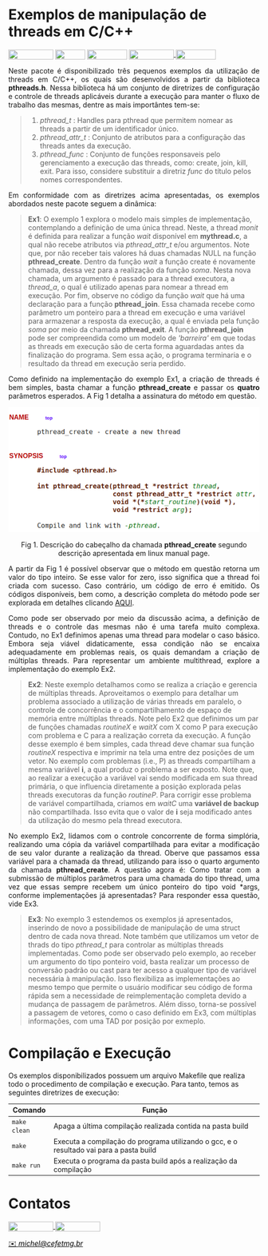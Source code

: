 # Exemplos de manipulação de threads em C/C++


<div style="display: inline-block;">
<img align="center" height="20px" width="90px" src="https://img.shields.io/badge/Maintained%3F-yes-green.svg"/> 
<img align="center" height="20px" width="60px" src="https://img.shields.io/badge/C%2B%2B-00599C?style=for-the-badge&logo=c%2B%2B&logoColor=white"/> 
<img align="center" height="20px" width="80px" src="https://img.shields.io/badge/Made%20for-VSCode-1f425f.svg"/> 
<a href="https://github.com/mpiress/midpy/issues">
<img align="center" height="20px" width="90px" src="https://img.shields.io/badge/contributions-welcome-brightgreen.svg?style=flat"/>
<img align="center" height="20px" width="80px" src="https://badgen.net/badge/license/MIT/green"/>
</a> 
</div>

<p> </p>
<p> </p>

<p align="justify">
Neste pacote é disponibilizado três pequenos exemplos da utilização de threads em C/C++, os quais são desenvolvidos  a partir da biblioteca <b>pthreads.h</b>. Nessa biblioteca há um conjunto de diretrizes de configuração e controle de threads aplicáveis durante a execução para manter o fluxo de trabalho das mesmas, dentre as mais importântes tem-se:
</p>

>
> 1. _pthread_t_ : Handles para pthread que permitem nomear as threads a partir de um identificador único.
> 2. _pthread_attr_t_ : Conjunto de atributos para a configuração das threads antes da execução.
> 3. _pthread_func_ : Conjunto de funções responsaveis pelo gerenciamento a execução das threads, como: create, join, kill, exit. Para isso, considere substituir a diretriz <i>func</i> do título pelos nomes correspondentes.
>

<p align="justify">
Em conformidade com as diretrizes acima apresentadas, os exemplos abordados neste pacote seguem a dinâmica:
</p>

>
> **Ex1**: O exemplo 1 explora o modelo mais simples de implementação, contemplando a definição de uma única thread. Neste, a thread _monit_ é definida para realizar a função _wait_ disponível em **mythread.c**, a qual não recebe atributos via _pthread_attr_t_ e/ou argumentos. Note que, por não receber tais valores há duas chamadas NULL na função **pthread_create**. Dentro da função _wait_ a função create é novamente chamada, dessa vez para a realização da função _soma_. Nesta nova chamada, um argumento é passado para a thread executora, a _thread_a_, o qual é utilizado apenas para nomear a thread em execução. Por fim, observe no código da função _wait_ que há uma declaração para a função **pthread_join**. Essa chamada recebe como parâmetro um ponteiro para a thread em execução e uma variável para armazenar a resposta da execução, a qual é enviada pela função _soma_ por meio da chamada **pthread_exit**. A função **pthread_join** pode ser compreendida como um modelo de _'barreira'_ em que todas as threads em execução são de certa forma aguardadas antes da finalização do programa. Sem essa ação, o programa terminaria e o resultado da thread em execução seria perdido. 
>

<p align="justify">
Como definido na implementação do exemplo Ex1, a criação de threads é bem simples, basta chamar a função <b>pthread_create</b> e passar os <b>quatro</b> parâmetros esperados. A Fig 1 detalha a assinatura do método em questão.
</p>

<p align="center">
<img src="imgs/pthreads.png"/> 
</p>
<p align="center"> 
Fig 1. Descrição do cabeçalho da chamada <b>pthread_create</b> segundo descrição apresentada em linux manual page. 
</p>

<p align="justify">
A partir da Fig 1 é possível observar que o método em questão retorna um valor do tipo inteiro. Se esse valor for zero, isso significa que a thread foi criada com sucesso. Caso contrário, um código de erro é emitido. Os códigos disponíveis, bem como, a descrição completa do método pode ser explorada em detalhes clicando <a href="https://man7.org/linux/man-pages/man3/pthread_create.3.html" target="_blank">AQUI</a>.
</p>

<p align="justify">
	Como pode ser observado por meio da discussão acima, a definição de threads e o controle das mesmas não é uma tarefa muito complexa. Contudo, no Ex1 definimos apenas uma thread para modelar o caso básico. Embora seja viável didaticamente, essa condição não se encaixa adequadamente em problemas reais, os quais demandam a criação de múltiplas threads. Para representar um ambiente multithread, explore a implementação do exemplo Ex2. 
</p>

>
> **Ex2**: Neste exemplo detalhamos como se realiza a criação e gerencia de múltiplas threads. Aproveitamos o exemplo para detalhar um problema associado a utilização de várias threads em paralelo, o controle de concorrência e o compartilhamento de espaço de memória entre múltiplas threads. Note pelo Ex2 que definimos um par de funções chamadas _routineX_ e _waitX_ com X como P para execução com problema e C para a realização correta da execução. A função desse exemplo é bem simples, cada thread deve chamar sua função _routineX_ respectiva e imprimir na tela uma entre dez posições de um vetor. No exemplo com problemas (i.e., P) as threads compartilham a mesma variável **i**, a qual produz o problema a ser exposto. Note que, ao realizar a execução a variável vai sendo modificada em sua thread primária, o que influencia diretamente a posição explorada pelas threads executoras da função _routineP_. Para corrigir esse problema de variável compartilhada, criamos em _waitC_ uma **variável de backup** não compartilhada. Isso evita que o valor de **i** seja modificado antes da utilização do mesmo pela thread executora. 
>


<p align="justify">
No exemplo Ex2, lidamos com o controle concorrente de forma simplória, realizando uma cópia da variável compartilhada para evitar a modificação de seu valor durante a realização da thread. Oberve que passamos essa variável para a chamada da thread, utilizando para isso o quarto argumento da chamada  <b>pthread_create</b>. A questão agora é: Como tratar com a submissão de múltiplos parâmetros para uma chamada do tipo thread, uma vez que essas sempre recebem um único ponteiro do tipo void *args, conforme implementações já apresentadas? Para responder essa questão, vide Ex3. 
</p>

>
> **Ex3**: No exemplo 3 estendemos os exemplos já apresentados, inserindo de novo a possibilidade de manipulação de uma struct dentro de cada nova thread. Note também que utilizamos um vetor de thrads do tipo _pthread_t_ para controlar as múltiplas threads implementadas. Como pode ser observado pelo exemplo, ao receber um argumento do tipo ponteiro void, basta realizar um processo de conversão padrão ou cast para ter acesso a qualquer tipo de variável necessária à manipulação. Isso flexibiliza as implementações ao mesmo tempo que permite o usuário modificar seu código de forma rápida sem a necessidade de reimplementação completa devido a mudança de passagem de parâmetros. Além disso, torna-se possível a passagem de vetores, como o caso definido em Ex3, com múltiplas informações, com uma TAD por posição por exmeplo. 
>

# Compilação e Execução

Os exemplos disponibilizados possuem um arquivo Makefile que realiza todo o procedimento de compilação e execução. Para tanto, temos as seguintes diretrizes de execução:


| Comando                |  Função                                                                                           |                     
| -----------------------| ------------------------------------------------------------------------------------------------- |
|  `make clean`          | Apaga a última compilação realizada contida na pasta build                                        |
|  `make`                | Executa a compilação do programa utilizando o gcc, e o resultado vai para a pasta build           |
|  `make run`            | Executa o programa da pasta build após a realização da compilação                                 |


# Contatos

<div style="display: inline-block;">
<a href="https://t.me/michelpires369">
<img align="center" height="20px" width="90px" src="https://img.shields.io/badge/Telegram-2CA5E0?style=for-the-badge&logo=telegram&logoColor=white"/> 
</a>

<a href="https://www.linkedin.com/in/michelpiressilva/">
<img align="center" height="20px" width="90px" src="https://img.shields.io/badge/LinkedIn-0077B5?style=for-the-badge&logo=linkedin&logoColor=white"/>
</a>

</div>

<p> </p>


<a style="color:black" href="mailto:michel@cefetmg.br?subject=[GitHub]%20Source%20Dynamic%20Lists">
✉️ <i>michel@cefetmg.br</i>
</a>


